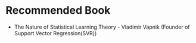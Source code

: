 # Recommended Book

* The Nature of Statistical Learning Theory - Vladimir Vapnik (Founder of Support Vector Regression(SVR))
